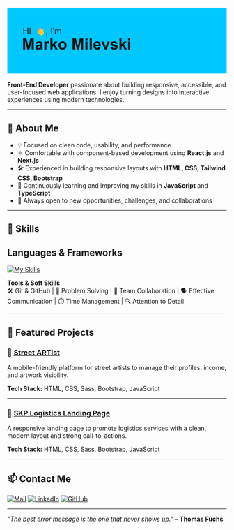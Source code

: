 ![Header](https://github.com/MarkoMilevski/MarkoMilevski/raw/main/header.png)


**Front-End Developer** passionate about building responsive, accessible, and user-focused web applications. I enjoy turning designs into interactive experiences using modern technologies.

---

## 🧠 About Me

- 💡 Focused on clean code, usability, and performance
- ⚛️ Comfortable with component-based development using **React.js** and **Next.js**
- 🛠 Experienced in building responsive layouts with **HTML, CSS, Tailwind CSS, Bootstrap**
- 🌱 Continuously learning and improving my skills in **JavaScript** and **TypeScript**
- 🤝 Always open to new opportunities, challenges, and collaborations

---

## 🚀 Skills

**Languages & Frameworks** 
-
[![My Skills](https://skillicons.dev/icons?i=html,css,sass,tailwindcss,bootstrap,js,ts,react,nextjs)](https://skillicons.dev)

**Tools & Soft Skills**  
🛠 Git & GitHub | 🎯 Problem Solving | 🤝 Team Collaboration | 🗣 Effective Communication | ⏱ Time Management | 🔍 Attention to Detail

---

## 📂 Featured Projects

### 🎨 [Street ARTist](https://github.com/MarkoMilevski/street-artist)  
A mobile-friendly platform for street artists to manage their profiles, income, and artwork visibility.

**Tech Stack:** HTML, CSS, Sass, Bootstrap, JavaScript

---

### 🚚 [SKP Logistics Landing Page](https://github.com/MarkoMilevski/skp-landing-page)  
A responsive landing page to promote logistics services with a clean, modern layout and strong call-to-actions.

**Tech Stack:** HTML, CSS, Sass, Bootstrap, JavaScript

---

## 📫 Contact Me

	
[![Mail](https://img.shields.io/badge/Gmail-D14836?style=for-the-badge&logo=gmail&logoColor=white)](mailto:milevski.marko11@gmail.com) 
[![LinkedIn](https://img.shields.io/badge/LinkedIn-0077B5?style=for-the-badge&logo=linkedin&logoColor=white)](https://www.linkedin.com/in/markomilevski11) 
[![GitHub](https://img.shields.io/badge/GitHub-181717?style=for-the-badge&logo=github&logoColor=white)](https://github.com/MarkoMilevski)

---

_"The best error message is the one that never shows up."_ – <b>Thomas Fuchs</b>
